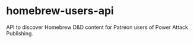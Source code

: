# homebrew-users-api

API to discover Homebrew D&D content for Patreon users of Power Attack Publishing.
